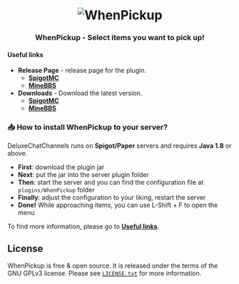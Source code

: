 <h1 align="center">
	<img
		alt="WhenPickup"
		src="https://i.imgur.com/VX921JB.png">
</h1>
<h3 align="center">
  WhenPickup - Select items you want to pick up!
</h3>


#### Useful links
* **Release Page** - release page for the plugin.
  * [**SpigotMC**](https://www.spigotmc.org/resources/whenpickup-select-items-you-want-to-pick-up.121605/)
  * [**MineBBS**](https://www.minebbs.com/resources/deluxechatchannels.10056/)
* **Downloads** - Download the latest version.
  * [**SpigotMC**](https://www.spigotmc.org/resources/whenpickup-select-items-you-want-to-pick-up.121605/history) 
  * [**MineBBS**](https://www.minebbs.com/resources/whenpickup.10128/download/)

### 📥 How to install WhenPickup to your server?
DeluxeChatChannels runs on **Spigot/Paper** servers and requires **Java 1.8** or above.
* **First**: download the plugin jar
* **Next**: put the jar into the server plugin folder
* **Then**: start the server and you can find the configuration file at `plugins/WhenPickup` folder
* **Finally**: adjust the configuration to your liking, restart the server
* **Done!** While approaching items, you can use L-Shift + F to open the menu

To find more information, please go to [**Useful links**](#useful-links).

## License
WhenPickup is free & open source. It is released under the terms of the GNU GPLv3 license.
Please see [`LICENSE.txt`](LICENSE.txt) for more information. 



